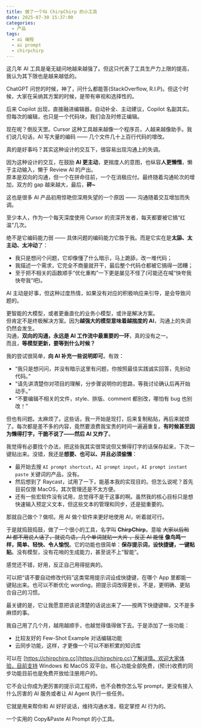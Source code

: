 ```yaml
---
title: 做了一个叫 ChirpChirp 的小工具
date: 2025-07-30 15:37:00
categories:
  - 产品
tags:
  - ai 编程
  - ai prompt
  - chirpchirp
---
```


这几年 AI 工具是毫无疑问地越来越强了。但这只代表了工具生产力上限的提高，我认为其下限也是越来越低的。

ChatGPT 问世的时候，神了，问什么都能答(StackOverflow, R.I.P)。但这个时候，大家在采纳其方案的时候，是带有审视和选择性的。

后来 Copilot 出现，直接融进编辑器，自动补全、主动建议，Copilot 名副其实。但每次的编辑，也只是一个代码块，我们会及时修正编辑。

现在呢？倒反天罡。Cursor 这种工具越来越像一个程序员，人越来越像助手。我们说几句话，AI 写大量的编码 —— 几个文件几十上百行代码的增改。

真的是好事吗？其实这种设计的交互下，很容易出现沟通上的失调。

因为这种设计的交互，在鼓励 **AI 更主动**，更揣度人的意图，也纵容**人更懒惰**，懒于主动输入，懒于 Review AI 的产出。  
原本是双向的沟通，但一个在拼命往前，一个在消极应付。最终随着沟通轮次的增加，双方的 gap 越来越大，最后，**砰~**

<!-- more -->

这也是很多 AI 产品初用惊艳但深用失望的一个原因 —— 沟通随着交互增加而失调。

至少本人，作为一个每天深度使用 Cursor 的资深开发者，每天都要被它搞“红温”几次。

绝不是它编码能力弱 —— 具体问题的编码能力它胜于我。而是它实在是**太舔、太主动、太冲动**了：

- 我只是想问个问题，它却像懂了什么暗示，马上跪舔，改一堆代码；
- 我描述一个需求，它完全不商量就开干，最后整个代码仓都被它搞得一团糟；
- 至于把不相关的函数顺手“优化重构”一下更是屡见不怪了(可能还在喊“快夸我快夸我”吧)。

AI 主动是好事，但这种过度热情，如果没有对应的积极响应来引导，是会导致问题的。

更智能的大模型，或者更垂直化的业务小模型，或许是解决方案。  
但肯定不是终极解决方案。因为**越强大的模型意味着越揣度的 AI**，沟通上的失调仍然会发生。  
沟通，**双向的沟通，永远是 AI 工作流中最重要的一环**，真的没有之一。  
而且，**等模型更新，要等到什么时候？**

我的尝试很简单，**向 AI 补充一些说明即可**。有效：

- “我只是想问问，并没有暗示这里有问题，你按照最佳实践诚实回答，先别动代码。”
- “请先讲清楚你对项目的理解，分步骤说明你的思路，等我讨论确认后再开始动手。”
- “不要编辑不相关的文件，style、排版、comment 都别改，哪怕有 bug 也别改！”

但也有问题。太麻烦了。这些话，我一开始是现打，后来复制粘贴，再后来就烦了。每次都是差不多的内容，竟然要浪费我宝贵的时间一遍遍重复。**有时候甚至因为懒得打字，干脆不说了——然后 AI 又炸了**。

我觉得有必要找个办法，把这些我其实很常说但又懒得打字的话保存起来，下次一键贴出来。没错，我还是**想要、也可以、并且必须偷懒**：

- 最开始去搜 `AI prompt shortcut`，`AI prompt input`，`AI prompt instant paste` 关键词的产品，没有。
- 然后想到了 Raycast，试用了一下，能基本我的实现目的。但怎么说呢？首先目前仅限 MacOS，其次管理还是不太方便。
- 还有一些宏软件没有试用，总觉得不是干这事的啊。虽然我的核心目标只是想快速输入预定义文本，但这些文本的管理和同步，还是挺重要的。

那就自己做个？做呗。用 AI 做个软件来更好地使用 AI，听着就可行。

于是就捣鼓捣鼓，做了一个很小的工具，名字叫 **ChirpChirp**。意喻 ~~大家以后和 AI 都不用说人话了，就说鸟语，几个单词就贴一大片 ，反正 AI 能懂~~ **像鸟鸣一样，简单、轻快、令人愉悦**。它的功能也很简单：**保存提示词，设快捷键，一键粘贴**。没有模型，没有花哨的生成能力，甚至说不上“智能”。

感觉还不错，好用，反正自己用得挺爽的。

可以把“请不要自动修改代码”这类常用提示词设成快捷键，在哪个 App 里都能一键贴出来。也可以不断优化 wording，把提示词改得更长，不是，更明确、更贴合自己的习惯。

最关键的是，它让我愿意把该说清楚的话说出来了——按两下快捷键嘛，又不是多麻烦的事。

我自己用了几个月，越用越顺手，也越觉得值得做下去。于是添加了一些功能：

- 比较友好的 Few-Shot Example 对话编辑功能
- 云同步功能，这样，才更像一个可以不断积累的知识库

可以在 [https://chirpchirp.cc](https://chirpchirp.cc)了解详情。欢迎大家体验，目前支持 Windows 和 MacOS 双平台。核心功能全部免费，(预计)收费的同步功能目前也是免费开放给注册用户的。

它不会让你成为更厉害的提示词工程师，也不会教你怎么写 prompt，更没有接入什么厉害的 AI 服务或者让 AI Agent 执行一些任务。

它就是用来帮你和 AI 好好说话，维持沟通水准，稳定掌控 AI 行为的。

一个实用的 Copy&Paste AI Prompt 的小工具。
